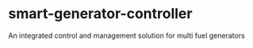 # smart-generator-controller
An integrated control and management solution for multi fuel generators

